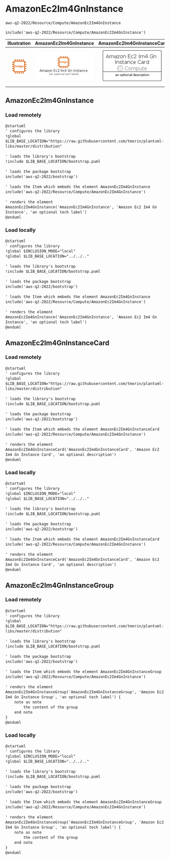 # AmazonEc2Im4GnInstance


```text
aws-q2-2022/Resource/Compute/AmazonEc2Im4GnInstance
```

```text
include('aws-q2-2022/Resource/Compute/AmazonEc2Im4GnInstance')
```



| Illustration | AmazonEc2Im4GnInstance | AmazonEc2Im4GnInstanceCard | AmazonEc2Im4GnInstanceGroup |
| :---: | :---: | :---: | :---: |
| ![illustration for Illustration](../../../aws-q2-2022/Resource/Compute/AmazonEc2Im4GnInstance.png) | ![illustration for AmazonEc2Im4GnInstance](../../../aws-q2-2022/Resource/Compute/AmazonEc2Im4GnInstance.Local.png) | ![illustration for AmazonEc2Im4GnInstanceCard](../../../aws-q2-2022/Resource/Compute/AmazonEc2Im4GnInstanceCard.Local.png) | ![illustration for AmazonEc2Im4GnInstanceGroup](../../../aws-q2-2022/Resource/Compute/AmazonEc2Im4GnInstanceGroup.Local.png) |




## AmazonEc2Im4GnInstance

### Load remotely
```plantuml
@startuml
' configures the library
!global $LIB_BASE_LOCATION="https://raw.githubusercontent.com/tmorin/plantuml-libs/master/distribution"

' loads the library's bootstrap
!include $LIB_BASE_LOCATION/bootstrap.puml

' loads the package bootstrap
include('aws-q2-2022/bootstrap')

' loads the Item which embeds the element AmazonEc2Im4GnInstance
include('aws-q2-2022/Resource/Compute/AmazonEc2Im4GnInstance')

' renders the element
AmazonEc2Im4GnInstance('AmazonEc2Im4GnInstance', 'Amazon Ec2 Im4 Gn Instance', 'an optional tech label')
@enduml
```

### Load locally
```plantuml
@startuml
' configures the library
!global $INCLUSION_MODE="local"
!global $LIB_BASE_LOCATION="../../.."

' loads the library's bootstrap
!include $LIB_BASE_LOCATION/bootstrap.puml

' loads the package bootstrap
include('aws-q2-2022/bootstrap')

' loads the Item which embeds the element AmazonEc2Im4GnInstance
include('aws-q2-2022/Resource/Compute/AmazonEc2Im4GnInstance')

' renders the element
AmazonEc2Im4GnInstance('AmazonEc2Im4GnInstance', 'Amazon Ec2 Im4 Gn Instance', 'an optional tech label')
@enduml
```

## AmazonEc2Im4GnInstanceCard

### Load remotely
```plantuml
@startuml
' configures the library
!global $LIB_BASE_LOCATION="https://raw.githubusercontent.com/tmorin/plantuml-libs/master/distribution"

' loads the library's bootstrap
!include $LIB_BASE_LOCATION/bootstrap.puml

' loads the package bootstrap
include('aws-q2-2022/bootstrap')

' loads the Item which embeds the element AmazonEc2Im4GnInstanceCard
include('aws-q2-2022/Resource/Compute/AmazonEc2Im4GnInstance')

' renders the element
AmazonEc2Im4GnInstanceCard('AmazonEc2Im4GnInstanceCard', 'Amazon Ec2 Im4 Gn Instance Card', 'an optional description')
@enduml
```

### Load locally
```plantuml
@startuml
' configures the library
!global $INCLUSION_MODE="local"
!global $LIB_BASE_LOCATION="../../.."

' loads the library's bootstrap
!include $LIB_BASE_LOCATION/bootstrap.puml

' loads the package bootstrap
include('aws-q2-2022/bootstrap')

' loads the Item which embeds the element AmazonEc2Im4GnInstanceCard
include('aws-q2-2022/Resource/Compute/AmazonEc2Im4GnInstance')

' renders the element
AmazonEc2Im4GnInstanceCard('AmazonEc2Im4GnInstanceCard', 'Amazon Ec2 Im4 Gn Instance Card', 'an optional description')
@enduml
```

## AmazonEc2Im4GnInstanceGroup

### Load remotely
```plantuml
@startuml
' configures the library
!global $LIB_BASE_LOCATION="https://raw.githubusercontent.com/tmorin/plantuml-libs/master/distribution"

' loads the library's bootstrap
!include $LIB_BASE_LOCATION/bootstrap.puml

' loads the package bootstrap
include('aws-q2-2022/bootstrap')

' loads the Item which embeds the element AmazonEc2Im4GnInstanceGroup
include('aws-q2-2022/Resource/Compute/AmazonEc2Im4GnInstance')

' renders the element
AmazonEc2Im4GnInstanceGroup('AmazonEc2Im4GnInstanceGroup', 'Amazon Ec2 Im4 Gn Instance Group', 'an optional tech label') {
    note as note
        the content of the group
    end note
}
@enduml
```

### Load locally
```plantuml
@startuml
' configures the library
!global $INCLUSION_MODE="local"
!global $LIB_BASE_LOCATION="../../.."

' loads the library's bootstrap
!include $LIB_BASE_LOCATION/bootstrap.puml

' loads the package bootstrap
include('aws-q2-2022/bootstrap')

' loads the Item which embeds the element AmazonEc2Im4GnInstanceGroup
include('aws-q2-2022/Resource/Compute/AmazonEc2Im4GnInstance')

' renders the element
AmazonEc2Im4GnInstanceGroup('AmazonEc2Im4GnInstanceGroup', 'Amazon Ec2 Im4 Gn Instance Group', 'an optional tech label') {
    note as note
        the content of the group
    end note
}
@enduml
```

